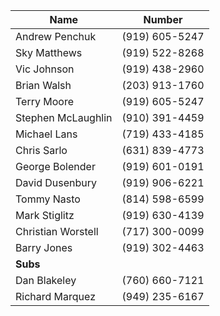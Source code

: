 | Name      | Number      |
| ------------- | ------------- |
| Andrew Penchuk | (919) 605-5247 |
| Sky Matthews | (919) 522-8268 |
| Vic Johnson | (919) 438-2960 |
| Brian Walsh | (203) 913-1760 |
| Terry Moore | (919) 605-5247 |
| Stephen McLaughlin | (910) 391-4459 |
| Michael Lans | (719) 433-4185 |
| Chris Sarlo | (631) 839-4773 |
| George Bolender | (919) 601-0191 |
| David Dusenbury  | (919) 906-6221 |
| Tommy Nasto | (814) 598-6599 |
| Mark Stiglitz  | (919) 630-4139 |
| Christian Worstell | (717) 300-0099 |
| Barry Jones | (919) 302-4463 |
| **Subs** |
| Dan Blakeley | (760) 660-7121 |
| Richard Marquez | (949) 235-6167 |